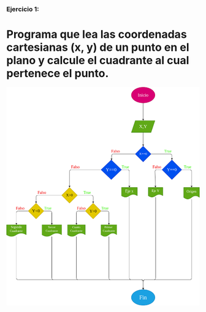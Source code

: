 ### Ejercicio 1:

# Programa que lea las coordenadas cartesianas (x, y) de un punto en el plano y calcule el cuadrante al cual pertenece el punto.

![Diagrama de flujo](diagrama.png "diagrama de flujo")